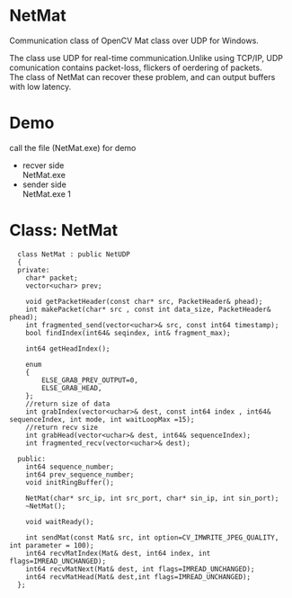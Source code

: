 NetMat
======

Communication class of OpenCV Mat class  over UDP for Windows.

The class use UDP for real-time communication.Unlike using TCP/IP, UDP comunication contains packet-loss, flickers of oerdering of packets.  
The class of NetMat can recover these problem, and can output buffers with low latency.


Demo
====
call the file (NetMat.exe) for demo  
* recver side  
  NetMat.exe  
* sender side  
  NetMat.exe 1  
  
  
Class: NetMat 
=============
  

      class NetMat : public NetUDP
      {
      private:
      	char* packet;
      	vector<uchar> prev;
      
      	void getPacketHeader(const char* src, PacketHeader& phead);
      	int makePacket(char* src , const int data_size, PacketHeader& phead);
      	int fragmented_send(vector<uchar>& src, const int64 timestamp);
      	bool findIndex(int64& seqindex, int& fragment_max);
      
      	int64 getHeadIndex();
      
      	enum
      	{
      		ELSE_GRAB_PREV_OUTPUT=0,
      		ELSE_GRAB_HEAD,
      	};
      	//return size of data
      	int grabIndex(vector<uchar>& dest, const int64 index , int64& sequenceIndex, int mode, int waitLoopMax =15);
      	//return recv size
      	int grabHead(vector<uchar>& dest, int64& sequenceIndex);
      	int fragmented_recv(vector<uchar>& dest);
      
      public:
      	int64 sequence_number;
      	int64 prev_sequence_number;
      	void initRingBuffer();
      
      	NetMat(char* src_ip, int src_port, char* sin_ip, int sin_port);
      	~NetMat();
      
      	void waitReady();
      
      	int sendMat(const Mat& src, int option=CV_IMWRITE_JPEG_QUALITY, int parameter = 100);
      	int64 recvMatIndex(Mat& dest, int64 index, int flags=IMREAD_UNCHANGED);
      	int64 recvMatNext(Mat& dest, int flags=IMREAD_UNCHANGED);
      	int64 recvMatHead(Mat& dest,int flags=IMREAD_UNCHANGED);
      };
